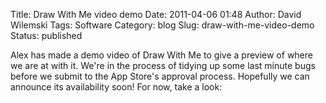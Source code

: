 Title: Draw With Me video demo
Date: 2011-04-06 01:48
Author: David Wilemski
Tags: Software
Category: blog
Slug: draw-with-me-video-demo
Status: published

Alex has made a demo video of Draw With Me to give a preview of where we
are at with it. We\'re in the process of tidying up some last minute
bugs before we submit to the App Store\'s approval process. Hopefully we
can announce its availability soon! For now, take a look:

